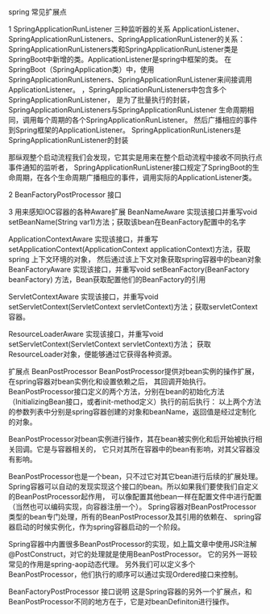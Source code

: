 spring 常见扩展点

1 SpringApplicationRunListener
三种监听器的关系
ApplicationListener、SpringApplicationRunListeners、SpringApplicationRunListener的关系：
SpringApplicationRunListeners类和SpringApplicationRunListener类是SpringBoot中新增的类。ApplicationListener是spring中框架的类。
在SpringBoot（SpringApplication类）中，使用SpringApplicationRunListeners、SpringApplicationRunListener来间接调用ApplicationListener。
，SpringApplicationRunListeners中包含多个SpringApplicationRunListener，
是为了批量执行的封装，SpringApplicationRunListeners与SpringApplicationRunListener
生命周期相同，调用每个周期的各个SpringApplicationRunListener。
然后广播相应的事件到Spring框架的ApplicationListener。
SpringApplicationRunListeners是SpringApplicationRunListener的封装

那纵观整个启动流程我们会发现，它其实是用来在整个启动流程中接收不同执行点事件通知的监听者，
SpringApplicationRunListener接口规定了SpringBoot的生命周期，在各个生命周期广播相应的事件，调用实际的ApplicationListener类。

2 BeanFactoryPostProcessor 接口

3 用来感知IOC容器的各种Aware扩展 
BeanNameAware
实现该接口并重写void setBeanName(String var1)方法；获取该bean在BeanFactory配置中的名字

ApplicationContextAware
实现该接口，并重写setApplicationContext(ApplicationContext applicationContext)方法，获取spring 上下文环境的对象，
然后通过该上下文对象获取spring容器中的bean对象
BeanFactoryAware
实现该接口，并重写void setBeanFactory(BeanFactory beanFactory) 方法，Bean获取配置他们的BeanFactory的引用

ServletContextAware
实现该接口，并重写void setServletContext(ServletContext servletContext)方法；获取servletContext容器。

ResourceLoaderAware
实现该接口，并重写void setServletContext(ServletContext servletContext)方法；
获取ResourceLoader对象，便能够通过它获得各种资源。


扩展点 BeanPostProcessor
BeanPostProcessor提供对bean实例的操作扩展，在spring容器对bean实例化和设置依赖之后，
其回调开始执行。BeanPostProcessor接口定义的两个方法，分别在bean的初始化方法
（InitializingBean接口，或者init-method定义）执行的前后执行：
以上两个方法的参数列表中分别是spring容器创建的对象和beanName，返回值是经过定制化的对象。

BeanPostProcessor对bean实例进行操作，其在bean被实例化和后开始被执行相关回调。它是与容器相关的，
它只对其所在容器中的bean有影响，对其父容器没有影响。

BeanPostProcessor也是一个bean，只不过它对其它bean进行后续的扩展处理。
Spring容器可以自动的发现实现这个接口的bean。所以如果我们要使我们自定义的BeanPostProcessor起作用，
可以像配置其他bean一样在配置文件中进行配置（当然也可以编码实现，向容器注册一个）。
Spring容器对BeanPostProcessor类型的bean专门处理，所有的BeanPostProcessor及其引用的依赖在、
spring容器启动的时候实例化，作为spring容器启动的一个阶段。

Spring容器中内置很多BeanPostProcessor的实现，如上篇文章中使用JSR注解@PostConstruct，对它的处理就是使用BeanPostProcessor。
它的另外一哥较常见的作用是spring-aop动态代理。
另外我们可以定义多个BeanPostProcessor，他们执行的顺序可以通过实现Ordered接口来控制。

BeanFactoryPostProcessor
接口说明
这是Spring容器的另外一个扩展点，和BeanPostProcessor不同的地方在于，它是对beanDefiniton进行操作。

